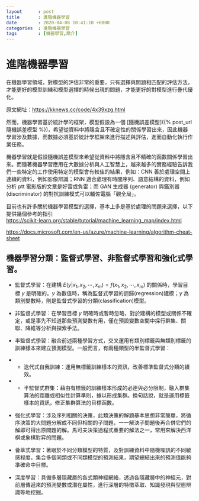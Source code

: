 ```yaml
---
layout      : post
title       : 進階機器學習
date        : 2020-04-08 10:41:10 +0800
categories  : 進階機器學習
tags        : [機器學習,簡介]
---
```


# 進階機器學習
在機器學習領域，對模型的評估非常的重要，只有選擇與問題相匹配的評估方法，才能更好的模型訓練和模型選擇的時候出現的問題，才能更好的對模型進行疊代優化。

原文網址：https://kknews.cc/code/4x39xzg.html

然而，機器學習基於統計學的框架，模型假設為一個 [隨機誤差模型]({% post_url 隨機誤差模型 %})，希望從資料中將隱含且不確定性的關係學習出來，因此機器學習涉及數據，而數據必須基於統計學框架來進行描述與評估，進而自動化執行作業任務。

機器學習就是假設隨機誤差模型來希望從資料中將隱含且不精確的函數關係學習出來。而隨著機器學習應用在大數據分析與人工智慧上，越來越多的實務經驗告訴我們一些特定的工作使用特定的模型會有較佳的結果，例如：CNN 善於處理空間上連續的資料，例如影像辨識；RNN 適合處理有時間序列、語意結構的資料，例如分析 ptt 電影版的文章是好雷或負雷；而 GAN 生成器 (generator) 與鑑別器 (discriminator) 的對抗訓練模式可以輔佐電腦「觀全局」。  

目前也有許多關於機器學習模型的選擇，基本上多是基於處理的問題來選擇，以下提供幾個參考的指引  
https://scikit-learn.org/stable/tutorial/machine_learning_map/index.html  

https://docs.microsoft.com/en-us/azure/machine-learning/algorithm-cheat-sheet  

## 機器學習分類：監督式學習、非監督式學習和強化式學習。

- 監督式學習：在建構 $E(y \lvert x_1,x_2,\cdots,x_m)=f(x_1,x_2,\cdots,x_m)$ 的關係時，學習目標 $y$ 是明確的。$y$ 為數值時，稱為監督式學習的迴歸(regression)建模；$y$ 為類別變數時，則是監督式學習的分類(classification)模型。

- 非監督式學習：在學習目標 $y$ 明確時或暫時忽略，對於建構的模型或關係不確定，或是事先不知道那些預測變數有用，僅在預設變數空間中採行群集、關聯、降維等分析與探索手法。

- 半監督式學習：融合前述兩種學習方式，交叉運用有類別標籤與無類別標籤的訓練樣本來建立預測模型。一般而言，有兩種類型的半監督式學習：
- - 迭代式自我訓練：運用無標籤訓練樣本的資訊，改善標準監督式分類的績效。
- - 半監督式群集：藉由有標籤的訓練樣本形成的必連與必分限制，融入群集算法的距離或相似性計算準則，據以形成集群。換句話說，就是運用標籤樣本的資訊，修正集群算法的目標函數。

- 強化式學習：涉及序列相關的決策，此類決策的解題基本思想非常簡單，將循序決策的大問題分解成不同但相關的子問題，一一解決子問題後再合併它們的解即可得出原問題的解。馬可夫決策過程式重要的解法之一，常用來解決西洋棋或象棋對弈的問題。

-  薈萃式學習：著眼於不同分類模型的特質，及對訓練資料中隨機噪訊的不同敏感程度，集合多個同類或不同類模型的預測結果，期望總結出來的預測值能夠準確命中目標。

-  深度學習：具備多層隱藏層的各式類神經網絡，透過各隱藏層中的神經元，對前層傳遞來的預測變數或潛在屬性，進行深層的特徵萃取、知識發現與型態辨識等地挖掘。
